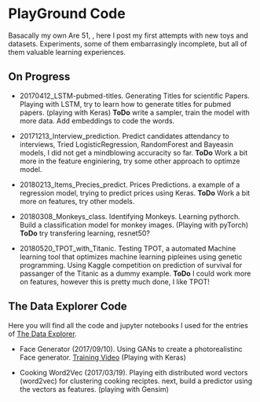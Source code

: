 # PlayGround Code

Basacally my own Are 51, , here I post my first attempts with new toys and datasets. Experiments, some of them embarrasingly incomplete, but all of them  valuable learning experiences.

## On Progress


* 20170412_LSTM-pubmed-titles. Generating Titles for scientific Papers. Playing with LSTM, try to learn how to generate titles for pubmed papers. (playing with Keras) **ToDo** write a sampler, train the model with more data. Add embeddings to code the words. 

* 20171213_Interview_prediction. Predict candidates attendancy to interviews, Tried LogisticRegression, RandomForest and Bayeasin models, I did not get a mindblowing accuracity so far. **ToDo** Work a bit more in the feature enginiering, try some other approach to optimze model.

* 20180213_Items_Precies_predict. Prices Predictions. a example of a regression model, trying to predict prices using Keras. **ToDo** Work a bit more on features, try other models.

* 20180308_Monkeys_class. Identifying Monkeys. Learning pythorch. Build a classification model for monkey images. (Playing with pyTorch) **ToDo** try transfering learning, resnet50?

* 20180520_TPOT_with_Titanic. Testing TPOT, a automated Machine learning tool that optimizes machine learning pipleines using genetic programming. Using Kaggle competition on prediction of survival for passanger of the Titanic as a dummy example. **ToDo** I could work more on features, however this is pretty much done, I like TPOT!

## The Data Explorer Code


 Here you will find all the code and jupyter notebooks I used for the entries of [The Data Explorer](http://thedataexplorer.wordpress.com).

* Face Generator (2017/09/10). Using GANs to create a photorealistinc Face generator. [Training Video](https://youtu.be/4zIvMUd79lk)  (Playing with Keras)

* Cooking Word2Vec (2017/03/19). Playing eith distributed word vectors (word2vec) for clustering cooking reciptes. next, build a predictor using the vectors as features. (playing with Gensim)

 

 
 
